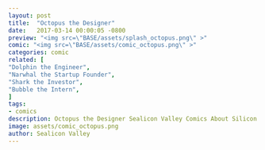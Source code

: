 ```yaml
---
layout: post
title:  "Octopus the Designer"
date:   2017-03-14 00:00:05 -0800
preview: "<img src=\"BASE/assets/splash_octopus.png\" >"
comic: "<img src=\"BASE/assets/comic_octopus.png\" >"
categories: comic
related: [
"Dolphin the Engineer",
"Narwhal the Startup Founder",
"Shark the Investor",
"Bubble the Intern",
]
tags:
- comics
description: Octopus the Designer Sealicon Valley Comics About Silicon Valley
image: assets/comic_octopus.png
author: Sealicon Valley
---
```

